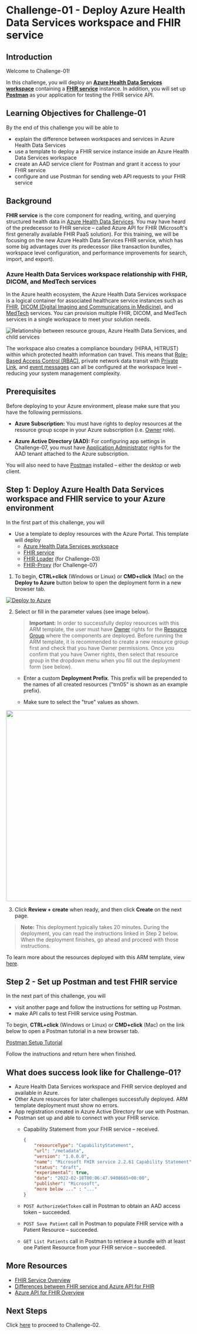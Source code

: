 # Challenge-01 - Deploy Azure Health Data Services workspace and FHIR service

## Introduction

Welcome to Challenge-01!

In this challenge, you will deploy an **[Azure Health Data Services workspace](https://docs.microsoft.com/azure/healthcare-apis/workspace-overview)** containing a **[FHIR service](https://docs.microsoft.com/azure/healthcare-apis/fhir/overview)** instance. In addition, you will set up **[Postman](https://www.postman.com/)** as your application for testing the FHIR service API.

## Learning Objectives for Challenge-01

By the end of this challenge you will be able to

+ explain the difference between workspaces and services in Azure Health Data Services
+ use a template to deploy a FHIR service instance inside an Azure Health Data Services workspace
+ create an AAD service client for Postman and grant it access to your FHIR service
+ configure and use Postman for sending web API requests to your FHIR service

## Background

**FHIR service** is the core component for reading, writing, and querying structured health data in [Azure Health Data Services](https://docs.microsoft.com/azure/healthcare-apis/healthcare-apis-overview). You may have heard of the predecessor to FHIR service – called Azure API for FHIR (Microsoft's first generally available FHIR PaaS solution). For this training, we will be focusing on the new Azure Health Data Services FHIR service, which has some big advantages over its predecessor (like transaction bundles, workspace level configuration, and performance improvements for search, import, and export). 

### Azure Health Data Services workspace relationship with FHIR, DICOM, and MedTech services

In the Azure health ecosystem, the Azure Health Data Services workspace is a logical container for associated healthcare service instances such as [FHIR](https://docs.microsoft.com/azure/healthcare-apis/fhir/overview), [DICOM (Digital Imaging and Communications in Medicine)](https://docs.microsoft.com/en-us/azure/healthcare-apis/dicom/dicom-services-overview), and [MedTech](https://docs.microsoft.com/en-us/azure/healthcare-apis/iot/iot-connector-overview) services. You can provision multiple FHIR, DICOM, and MedTech services in a single workspace to meet your solution needs.

![Relationship between resource groups, Azure Health Data Services, and child services](./media/azure-health-data-services-workspace-overview.png)

The workspace also creates a compliance boundary (HIPAA, HITRUST) within which protected health information can travel. This means that [Role-Based Access Control (RBAC)](https://docs.microsoft.com/azure/healthcare-apis/configure-azure-rbac), private network data transit with [Private Link](https://docs.microsoft.com/azure/healthcare-apis/healthcare-apis-configure-private-link), and [event messages](https://docs.microsoft.com/azure/healthcare-apis/events/events-deploy-portal) can all be configured at the workspace level – reducing your system management complexity.

## Prerequisites

Before deploying to your Azure environment, please make sure that you have the following permissions.

+ **Azure Subscription:** You must have rights to deploy resources at the resource group scope in your Azure subscription (i.e. [Owner](https://docs.microsoft.com/azure/role-based-access-control/built-in-roles#owner) role).

+ **Azure Active Directory (AAD):** For configuring app settings in Challenge-07, you must have [Application Administrator](https://docs.microsoft.com/azure/active-directory/roles/permissions-reference#application-administrator) rights for the AAD tenant attached to the Azure subscription.

You will also need to have [Postman](https://www.getpostman.com/) installed – either the desktop or web client.

## Step 1: Deploy Azure Health Data Services workspace and FHIR service to your Azure environment

In the first part of this challenge, you will

+ Use a template to deploy resources with the Azure Portal. This template will deploy
  + [Azure Health Data Services workspace](https://docs.microsoft.com/azure/healthcare-apis/workspace-overview)
  + [FHIR service](https://docs.microsoft.com/azure/healthcare-apis/fhir/overview)
  + [FHIR Loader](https://github.com/microsoft/fhir-loader) (for Challenge-03)
  + [FHIR-Proxy](https://github.com/microsoft/fhir-proxy) (for Challenge-07)

1. To begin, **CTRL+click** (Windows or Linux) or **CMD+click** (Mac) on the **Deploy to Azure** button below to open the deployment form in a new browser tab.

[![Deploy to Azure](https://aka.ms/deploytoazurebutton)](https://portal.azure.com/#create/Microsoft.Template/uri/https%3A%2F%2Fraw.githubusercontent.com%2Fmicrosoft%2Fazure-health-data-services-workshop%2Fmain%2Fresources%2Fdeploy%2Fdeployfhirtrain.json)

2. Select or fill in the parameter values (see image below).

    > __Important:__ In order to successfully deploy resources with this ARM template, the user must have [Owner](https://docs.microsoft.com/azure/role-based-access-control/built-in-roles#owner) rights for the [Resource Group](https://docs.microsoft.com/azure/azure-resource-manager/management/manage-resource-groups-portal) where the components are deployed. Before running the ARM template, it is recommended to create a new resource group first and check that you have Owner permissions. Once you confirm that you have Owner rights, then select that resource group in the dropdown menu when you fill out the deployment form (see below).

    + Enter a custom **Deployment Prefix**. This prefix will be prepended to the names of all created resources ("trn05" is shown as an example prefix).

    + Make sure to select the "true" values as shown.

<img src="../resources/docs/images/ARM_template_config4.png" height="520"> 

3. Click **Review + create** when ready, and then click **Create** on the next page. 

> **Note:** This deployment typically takes 20 minutes. During the deployment, you can read the instructions linked in Step 2 below. When the deployment finishes, go ahead and proceed with those instructions.

  To learn more about the resources deployed with this ARM template, view [here](../resources/docs/FHIR-Starter_ARM_template_README.md#deployed-components).

## Step 2 - Set up Postman and test FHIR service

In the next part of this challenge, you will

+ visit another page and follow the instructions for setting up Postman.
+ make API calls to test FHIR service using Postman.

To begin, **CTRL+click** (Windows or Linux) or **CMD+click** (Mac) on the link below to open a Postman tutorial in a new browser tab.

[Postman Setup Tutorial](../resources/docs/Postman_FHIR_service_README.md)

Follow the instructions and return here when finished.

## What does success look like for Challenge-01?

+ Azure Health Data Services workspace and FHIR service deployed and available in Azure.
+ Other Azure resources for later challenges successfully deployed. ARM template deployment must show no errors.
+ App registration created in Azure Active Directory for use with Postman.
+ Postman set up and able to connect with your FHIR service.
  + Capability Statement from your FHIR service – received.

    ```json
    {
        "resourceType": "CapabilityStatement",
        "url": "/metadata",
        "version": "1.0.0.0",
        "name": "Microsoft FHIR service 2.2.61 Capability Statement",
        "status": "draft",
        "experimental": true,
        "date": "2022-02-18T00:06:47.9408665+00:00",
        "publisher": "Microsoft",
        "more below ..." : "..."
    }
    ```

  + `POST AuthorizeGetToken` call in Postman to obtain an AAD access token – succeeded.
  + `POST Save Patient` call in Postman to populate FHIR service with a Patient Resource – succeeded.
  + `GET List Patients` call in Postman to retrieve a bundle with at least one Patient Resource from your FHIR service – succeeded.

## More Resources

+ [FHIR Service Overview](https://docs.microsoft.com/azure/healthcare-apis/fhir/overview)
+ [Differences between FHIR service and Azure API for FHIR](https://docs.microsoft.com/azure/healthcare-apis/fhir/fhir-faq#what-is-the-difference-between-azure-api-for-fhir-and-the-fhir-service-in-the-azure-health-data-services)
+ [Azure API for FHIR Overview](https://docs.microsoft.com/azure/healthcare-apis/azure-api-for-fhir/overview)

## Next Steps

Click [here](<../Challenge-02 - Convert HL7v2 and C-CDA to FHIR/Readme.md>) to proceed to Challenge-02.

